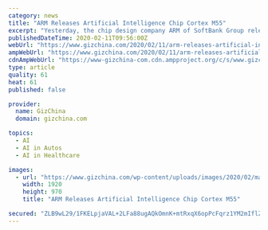 ```yaml
---
category: news
title: "ARM Releases Artificial Intelligence Chip Cortex M55"
excerpt: "Yesterday, the chip design company ARM of SoftBank Group released a chip technology designed to implant artificial intelligence functions such as sensors for ... its customer base and has begun to shift some of its business to markets such as self-driving cars. ARM’s business also extends to areas such as the Internet of Things, including ..."
publishedDateTime: 2020-02-11T09:56:00Z
webUrl: "https://www.gizchina.com/2020/02/11/arm-releases-artificial-intelligence-chip-cortex-m55/"
ampWebUrl: "https://www.gizchina.com/2020/02/11/arm-releases-artificial-intelligence-chip-cortex-m55/amp/"
cdnAmpWebUrl: "https://www-gizchina-com.cdn.ampproject.org/c/s/www.gizchina.com/2020/02/11/arm-releases-artificial-intelligence-chip-cortex-m55/amp/"
type: article
quality: 61
heat: 61
published: false

provider:
  name: GizChina
  domain: gizchina.com

topics:
  - AI
  - AI in Autos
  - AI in Healthcare

images:
  - url: "https://www.gizchina.com/wp-content/uploads/images/2020/02/mainimage2-1920x970-1.jpg"
    width: 1920
    height: 970
    title: "ARM Releases Artificial Intelligence Chip Cortex M55"

secured: "ZLB9wL29/1FKELpjaVAL+2LFa88ugAQkOmnK+mtRxqX6opPcFqrz1YM2mIflZptdH7aDjqOjaaHOlzVD5L0uTJd4GE7G/xUuZt17vZyFgmW07/KbZuY+1fE6lv727EA5KI71FLxDVgjArc9I83GQZCMLLhs6x1zjRlSn6foEjyAe0qCTxncfVP8e4+vHZBhbWxm2BGgMHKYtGhjJi42hnUrH3y72hD14w2hr+q+VFQRXB4xZWo6a49trCnlfYZlL3AvqZXhQwRF1a/89aQkhz0pXm5sMCdW5EmNcOEEtvgaRY6jWnBJ1c8Gq0WzBqeIGa/l1kfi2THbKZ5Dv0bkXjX9VC6+xDg3R5+bkBBBrKJJ4tESKdmyAA/fPyJ6Y7MS7xpHBlsZNuvHvKIRdguWMji6PrMbqyZ9AGM8H+fg+X1634FcpBmqvcYZL03lPhnPKzz5EDT0ZEFrbt0yAzLLkIZPxoBqYCXu8YreBLA1+XYA=;cLdPlZr25maU0UOPWqvN1A=="
---
```


